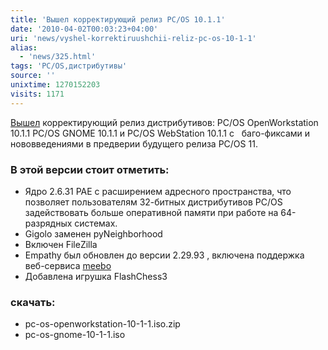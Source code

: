 ```yaml
---
title: 'Вышел корректирующий релиз PC/OS 10.1.1'
date: '2010-04-02T00:03:23+04:00'
uri: 'news/vyshel-korrektiruushchii-reliz-pc-os-10-1-1'
alias: 
  - 'news/325.html'
tags: 'PC/OS,дистрибутивы'
source: ''
unixtime: 1270152203
visits: 1171
---
```

[Вышел](http://www.pc-os.org/2010/03/pcos-1011-released.html) корректирующий релиз дистрибутивов: PC/OS OpenWorkstation 10.1.1 PC/OS GNOME 10.1.1 и PC/OS WebStation 10.1.1 с   баго-фиксами и нововведениями в предверии будущего релиза PC/OS 11.

### В этой версии стоит отметить:

*   Ядро 2.6.31 PAE с расширением адресного пространства, что позволяет пользователям 32-битных дистрибутивов PC/OS задействовать больше оперативной памяти при работе на 64-разрядных системах.
*   Gigolo заменен pyNeighborhood
*   Включен FileZilla
*   Empathy был обновлен до версии 2.29.93 , включена поддержка веб-сервиса [meebo](http://ru.wikipedia.org/wiki/Meebo)
*   Добавлена игрушка FlashChess3

### скачать:

*   pc-os-openworkstation-10-1-1.iso.zip 
*   pc-os-gnome-10-1-1.iso
